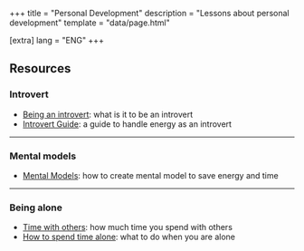 +++
title = "Personal Development"
description = "Lessons about personal development"
template = "data/page.html"

[extra]
lang = "ENG"
+++

## Resources


### Introvert

* [Being an introvert](https://belleame.bearblog.dev/being-an-introvert/): what is it to be an introvert
* [Introvert Guide](https://ashleyjanssen.com/the-introverts-guide-to-increasing-energy/): a guide to handle energy as an introvert

<hr />

### Mental models

* [Mental Models](https://durmonski.com/self-improvement/how-to-use-mental-models/): how to create mental model to save energy and time

<hr />

### Being alone

 * [Time with others](https://ourworldindata.org/time-with-others-lifetime): how much time you spend with others
 * [How to spend time alone](https://www.themarginalian.org/2014/10/24/how-to-do-nothing-with-nobody-all-alone-by-yourself/): what to do when you are alone
